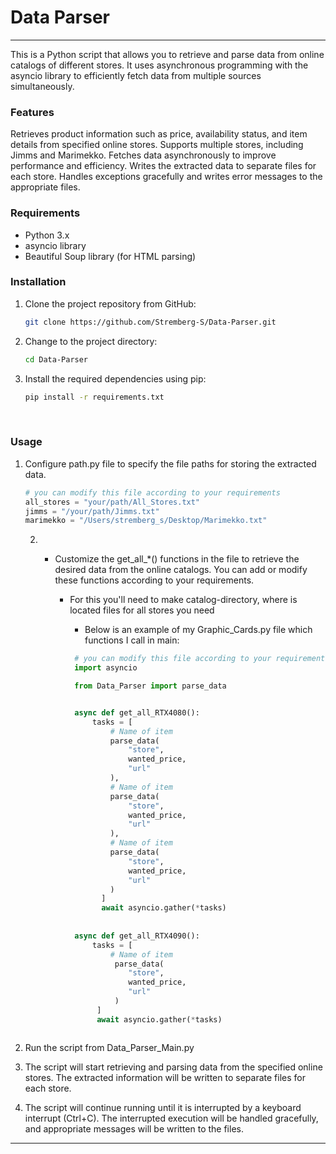 # Data Parser

<hr>

This is a Python script that allows you to retrieve and parse data from online catalogs of different stores. It uses
asynchronous programming with the asyncio library to efficiently fetch data from multiple sources simultaneously.

### Features

Retrieves product information such as price, availability status, and item details from specified online stores.
Supports multiple stores, including Jimms and Marimekko.
Fetches data asynchronously to improve performance and efficiency.
Writes the extracted data to separate files for each store.
Handles exceptions gracefully and writes error messages to the appropriate files.

### Requirements

* Python 3.x
* asyncio library
* Beautiful Soup library (for HTML parsing)

### Installation

1. Clone the project repository from GitHub:

   ```bash
   git clone https://github.com/Stremberg-S/Data-Parser.git
   ```

2. Change to the project directory:

   ```bash
   cd Data-Parser
   ```

3. Install the required dependencies using pip:

   ```bash
   pip install -r requirements.txt
   ```

<br>

### Usage

1. Configure path.py file to specify the file paths for storing the extracted data.

   ```python
   # you can modify this file according to your requirements
   all_stores = "your/path/All_Stores.txt"
   jimms = "/your/path/Jimms.txt"
   marimekko = "/Users/stremberg_s/Desktop/Marimekko.txt"
   ```

    2.
        * Customize the get_all_*() functions in the file to retrieve the desired data from the online catalogs. You can
          add
          or
          modify these functions according to your requirements.

            * For this you'll need to make catalog-directory, where is located files for all stores you need

                * Below is an example of my Graphic_Cards.py file which functions I call in main:

               ```python
                # you can modify this file according to your requirements
                import asyncio

                from Data_Parser import parse_data 
           
           
                async def get_all_RTX4080():
                    tasks = [
                        # Name of item
                        parse_data(
                            "store",
                            wanted_price,
                            "url"
                        ),
                        # Name of item
                        parse_data(
                            "store",
                            wanted_price,
                            "url"
                        ),
                        # Name of item
                        parse_data(
                            "store",
                            wanted_price,
                            "url"
                        )
                      ]
                      await asyncio.gather(*tasks)
                  
                  
                async def get_all_RTX4090():
                    tasks = [
                        # Name of item
                         parse_data(
                            "store",
                            wanted_price,
                            "url"
                         )
                     ]
                     await asyncio.gather(*tasks)
               


3. Run the script from Data_Parser_Main.py
4. The script will start retrieving and parsing data from the specified online stores. The extracted information will be
   written to separate files for each store.
5. The script will continue running until it is interrupted by a keyboard interrupt (Ctrl+C). The interrupted execution
   will be handled gracefully, and appropriate messages will be written to the files.

<hr>